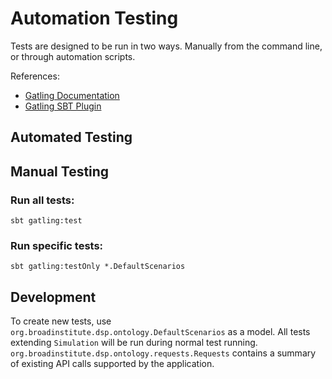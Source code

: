 # Automation Testing

Tests are designed to be run in two ways. Manually from the command line, or through automation scripts.

References:
* [Gatling Documentation](https://gatling.io/docs/current/)
* [Gatling SBT Plugin](https://github.com/gatling/gatling-sbt-plugin-demo)

## Automated Testing


## Manual Testing

### Run all tests:
```
sbt gatling:test 
```

### Run specific tests:
```
sbt gatling:testOnly *.DefaultScenarios 
```

## Development
To create new tests, use `org.broadinstitute.dsp.ontology.DefaultScenarios` as a model. 
All tests extending `Simulation` will be run during normal test running. 
`org.broadinstitute.dsp.ontology.requests.Requests` contains a summary of existing API calls supported
by the application. 
